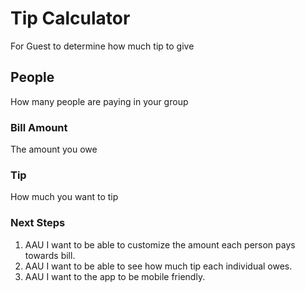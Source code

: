 # Tip Calculator

For Guest to determine how much tip to give

## People

How many people are paying in your group

### Bill Amount

The amount you owe

### Tip

How much you want to tip

### Next Steps

1. AAU I want to be able to customize the amount each person pays towards bill.
2. AAU I want to be able to see how much tip each individual owes.
3. AAU I want to the app to be mobile friendly.
